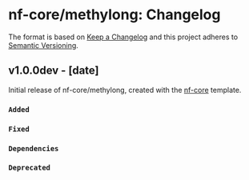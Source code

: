 # nf-core/methylong: Changelog

The format is based on [Keep a Changelog](https://keepachangelog.com/en/1.0.0/)
and this project adheres to [Semantic Versioning](https://semver.org/spec/v2.0.0.html).

## v1.0.0dev - [date]

Initial release of nf-core/methylong, created with the [nf-core](https://nf-co.re/) template.

### `Added`

### `Fixed`

### `Dependencies`

### `Deprecated`
